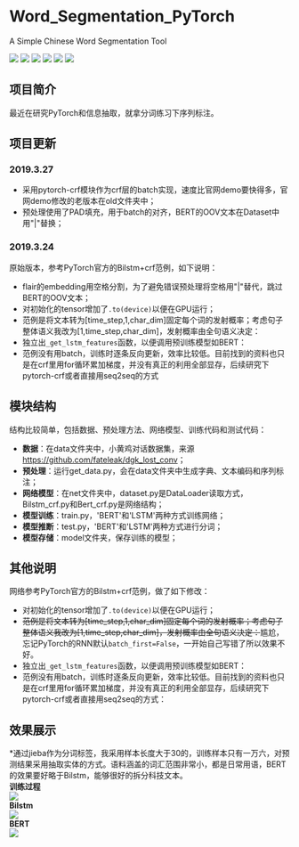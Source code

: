 # Word_Segmentation_PyTorch
A Simple Chinese Word Segmentation Tool

[![](https://img.shields.io/badge/Python-3.6-blue.svg)](https://www.python.org/)
[![](https://img.shields.io/badge/torch-1.0.0-brightgreen.svg)](https://pypi.org/project/torch/1.0.0)
[![](https://img.shields.io/badge/pytorch--crf-0.7.2-brightgreen.svg)](https://pypi.org/project/pytorch-crf/0.7.2)
[![](https://img.shields.io/badge/keras-2.2.0-brightgreen.svg)](https://pypi.org/project/keras/2.2.0)
[![](https://img.shields.io/badge/flair-0.4.1-brightgreen.svg)](https://pypi.org/project/flair/0.4.1/)
[![](https://img.shields.io/badge/jieba-0.39-brightgreen.svg)](https://pypi.org/project/jieba/0.39/)

## **项目简介**
最近在研究PyTorch和信息抽取，就拿分词练习下序列标注。<br>

## **项目更新**
### **2019.3.27**
* 采用pytorch-crf模块作为crf层的batch实现，速度比官网demo要快得多，官网demo修改的老版本在old文件夹中；<br>
* 预处理使用了PAD填充，用于batch的对齐，BERT的OOV文本在Dataset中用"|"替换；<br>

### **2019.3.24**
原始版本，参考PyTorch官方的Bilstm+crf范例，如下说明：<br>
* flair的embedding用空格分割，为了避免错误预处理将空格用"|"替代，跳过BERT的OOV文本；<br>
* 对初始化的tensor增加了``` .to(device) ```以便在GPU运行；<br>
* 范例是将文本转为[time_step,1,char_dim]固定每个词的发射概率；考虑句子整体语义我改为[1,time_step,char_dim]，发射概率由全句语义决定：<br>
* 独立出```_get_lstm_features```函数，以便调用预训练模型如BERT：<br>
* 范例没有用batch，训练时逐条反向更新，效率比较低。目前找到的资料也只是在crf里用for循环累加梯度，并没有真正的利用全部显存，后续研究下pytorch-crf或者直接用seq2seq的方式<br>

## **模块结构**
结构比较简单，包括数据、预处理方法、网络模型、训练代码和测试代码：<br>
* **数据**：在data文件夹中，小黄鸡对话数据集，来源<https://github.com/fateleak/dgk_lost_conv>；<br>
* **预处理**：运行get_data.py，会在data文件夹中生成字典、文本编码和序列标注；<br>
* **网络模型**：在net文件夹中，dataset.py是DataLoader读取方式，Bilstm_crf.py和Bert_crf.py是网络结构；<br>
* **模型训练**：train.py，'BERT'和'LSTM'两种方式训练网络；<br>
* **模型推断**：test.py，'BERT'和'LSTM'两种方式进行分词；<br>
* **模型存储**：model文件夹，保存训练的模型；<br>

## **其他说明**
网络参考PyTorch官方的Bilstm+crf范例，做了如下修改：<br>
* 对初始化的tensor增加了``` .to(device) ```以便在GPU运行；<br>
* ~~范例是将文本转为[time_step,1,char_dim]固定每个词的发射概率；考虑句子整体语义我改为[1,time_step,char_dim]，发射概率由全句语义决定：~~尴尬，忘记PyTorch的RNN默认```batch_first=False```，一开始自己写错了所以效果不好。<br>
* 独立出```_get_lstm_features```函数，以便调用预训练模型如BERT：<br>
* 范例没有用batch，训练时逐条反向更新，效率比较低。目前找到的资料也只是在crf里用for循环累加梯度，并没有真正的利用全部显存，后续研究下pytorch-crf或者直接用seq2seq的方式：

## **效果展示**
*通过jieba作为分词标签，我采用样本长度大于30的，训练样本只有一万六，对预测结果采用抽取实体的方式。语料涵盖的词汇范围非常小，都是日常用语，BERT的效果要好略于Bilstm，能够很好的拆分科技文本。<br>
**训练过程**<br>
![](https://github.com/renjunxiang/Word_Segmentation_PyTorch/blob/master/picture/train.png)<br>
**Bilstm**<br>
![](https://github.com/renjunxiang/Word_Segmentation_PyTorch/blob/master/picture/Bilstm.png)<br>
**BERT**<br>
![](https://github.com/renjunxiang/Word_Segmentation_PyTorch/blob/master/picture/BERT.png)<br>
